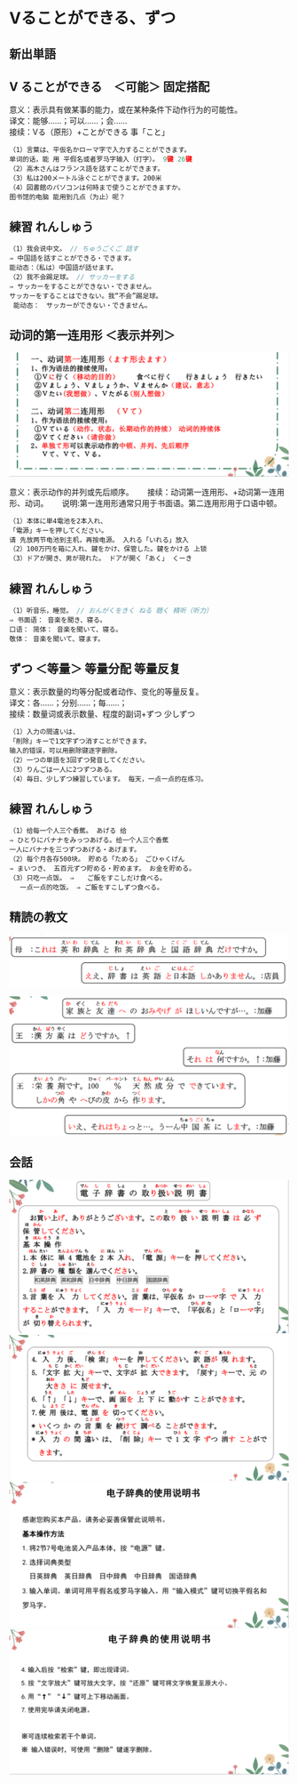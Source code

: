 # Vることができる、ずつ

## 新出単語


## V ることができる　＜可能＞ 固定搭配

意义：表示具有做某事的能力，或在某种条件下动作行为的可能性。  
译文：能够……；可以……；会……  
接续：Vる（原形）+ことができる 事「こと」  
```ts
（1）言葉は、平仮名かローマ字で入力することができます。
单词的话，能 用 平假名或者罗马字输入（打字）。 9键 26键
（2）高木さんはフランス語を話すことができます。
（3）私は200メートル泳ぐことができます。200米
（4）図書館のパソコンは何時まで使うことができますか。
图书馆的电脑 能用到几点（为止）呢？


```

## 練習 れんしゅう

```ts
（1）我会说中文。 // ちゅうごくご 話す
⇒ 中国語を話すことができる・できます。
能动态：（私は）中国語が話せます。
（2）我不会踢足球。 // サッカーをする
⇒ サッカーをすることができない・できません。
サッカーをすることはできない。我“不会”踢足球。
 能动态：　サッカーができない・できません。

```
## 动词的第一连用形 ＜表示并列＞

![avatar](../images/ます.png)

意义：表示动作的并列或先后顺序。　　
接续：动词第一连用形、+动词第一连用形、动词。　　
说明:第一连用形通常只用于书面语。第二连用形用于口语中顿。　　
```ts
（1）本体に単4電池を2本入れ、
「電源」キーを押してください。
请 先放两节电池到主机，再按电源。 入れる「いれる」放入
（2）100万円を箱に入れ、鍵をかけ、保管した。鍵をかける 上锁
（3）ドアが開き、男が現れた。 ドアが開く「あく」 くーき
```
## 練習 れんしゅう

```ts
（1）听音乐，睡觉。 // おんがくをきく ねる 聴く 精听（听力）
⇒ 书面语： 音楽を聞き、寝る。
口语： 简体： 音楽を聞いて、寝る。
敬体： 音楽を聞いて、寝ます。

```
## ずつ ＜等量＞ 等量分配   等量反复

意义：表示数量的均等分配或者动作、变化的等量反复。  
译文：各……；分别……；每……；  
接续：数量词或表示数量、程度的副词+ずつ 少しずつ  
```ts
（1）入力の間違いは、
「削除」キーで1文字ずつ消すことができます。
输入的错误，可以用删除键逐字删除。
（2）一つの単語を3回ずつ発音してください。
（3）りんごは一人に2つずつある。
（4）毎日、少しずつ練習しています。 每天，一点一点的在练习。

```

## 練習 れんしゅう
```ts
（1）给每一个人三个香蕉。 あげる 给
⇒ ひとりにバナナをみっつあげる。给一个人三个香蕉
一人にバナナを三つずつあげる・あげます。
（2）每个月各存500块。 貯める「ためる」 ごひゃくげん
⇒ まいつき、 五百元ずつ貯める・貯めます。 お金を貯める。
（3）只吃一点饭。 ⇒　　ご飯をすこしだけ食べる。　
　 一点一点的吃饭。 ⇒ ご飯をすこしずつ食べる。
```

## 精読の教文


![avatar](../images/9-3-1.png)


![avatar](../images/9-1-4.png)

## 会話

![avatar](../images/9-3-かいわ-1.png)
![avatar](../images/9-3-かいわ-2.png)
![avatar](../images/9-3-かいわ-3.png)
![avatar](../images/9-3-かいわ-4.png)